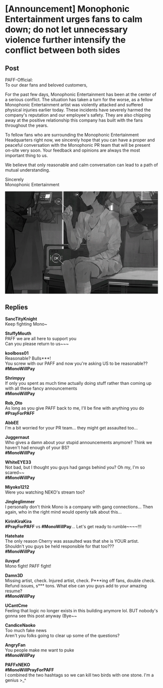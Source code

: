 # [Announcement] Monophonic Entertainment urges fans to calm down; do not let unnecessary violence further intensify the conflict between both sides
## Post
PAFF-Official:<br>
To our dear fans and beloved customers,

For the past few days, Monophonic Entertainment has been at the center of a serious conflict. The situation has taken a turn for the worse, as a fellow Monophonic Entertainment artist was violently attacked and suffered physical injuries earlier today. These incidents have severely harmed the company's reputation and our employee's safety. They are also chipping away at the positive relationship this company has built with the fans throughout the years.

To fellow fans who are surrounding the Monophonic Entertainment Headquarters right now, we sincerely hope that you can have a proper and peaceful conversation with the Monophonic PR team that will be present on-site very soon. Your feedback and opinions are always the most important thing to us. 

We believe that only reasonable and calm conversation can lead to a path of mutual understanding. 

Sincerely<br>
Monophonic Entertainment

![p2501.png](im_posts/PAFF/attachments/p2501.png)
## Replies
**SancTityKnight**<br>
Keep fighting Mono~

**StuffyMouth**<br>
PAFF we are all here to support you<br>
Can you please return to us~~~

**koolboss01**<br>
Reasonable? Bulls\*\*\*!<br>
You screw with our PAFF and now you're asking US to be reasonable??<br>
**\#MonoWillPay**

**Shrimpyy**<br>
If only you spent as much time actually doing stuff rather than coming up with all these fancy announcements<br>
**\#MonoWillPay**

**Rob_Oto**<br>
As long as you give PAFF back to me, I'll be fine with anything you do<br>
**\#PrayForPAFF**

**AbbEE**<br>
I'm a bit worried for your PR team... they might get assaulted too...

**Juggernaut**<br>
Who gives a damn about your stupid announcements anymore? Think we haven't had enough of your BS?<br>
**\#MonoWillPay**

**WhiteEYE33**<br>
Not bad, but I thought you guys had gangs behind you? Oh my, I'm so scared~~<br>
**\#MonoWillPay**

**Miyoko1212**<br>
Were you watching NEKO's stream too?

**Jingleglimmer**<br>
I personally don't think Mono is a company with gang connections... Then again, who in the right mind would openly talk about this...

**KirinKiraKira**<br>
**\#PrayForPAFF** vs **\#MonoWillPay**... Let's get ready to rumble~~~~!!!

**Hatehate**<br>
The only reason Cherry was assaulted was that she is YOUR artist. Shouldn't you guys be held responsible for that too???<br>
**\#MonoWillPay**

**iluvpuf**<br>
Mono fight! PAFF fight!

**Damn3D**<br>
Missing artist, check. Injured artist, check. P\*\*\*ing off fans, double check. Refund issues, s\*\*\* tons. What else can you guys add to your amazing resume?<br>
**\#MonoWillPay**

**UCantCme**<br>
Feeling that logic no longer exists in this building anymore lol. BUT nobody's gonna see this post anyway (Bye~~

**CandiceNaoko**<br>
Too much fake news<br>
Aren't you folks going to clear up some of the questions?

**AngryFan**<br>
You people make me want to puke <br>
**\#MonoWillPay**

**PAFFxNEKO**<br>
**\#MonoWillPrayForPAFF**<br>
I combined the two hashtags so we can kill two birds with one stone. I'm a genius >\_^

